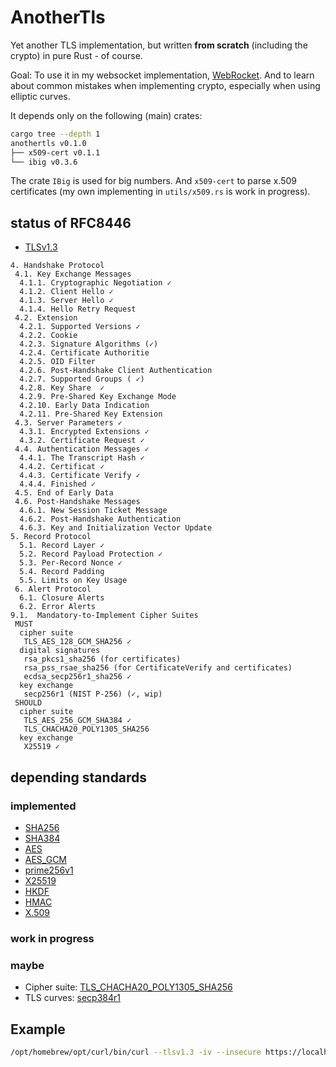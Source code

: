# AnotherTls
Yet another TLS implementation, but written **from scratch** (including the
crypto) in pure Rust - of course.


Goal: To use it in my websocket implementation,
[WebRocket](https://github.com/otsmr/webrocket). And to learn about common
mistakes when implementing crypto, especially when using elliptic curves.


It depends only on the following (main) crates:
```bash
cargo tree --depth 1
anothertls v0.1.0
├── x509-cert v0.1.1
└── ibig v0.3.6
```

The crate `IBig` is used for big numbers. And `x509-cert` to parse x.509 certificates
(my own implementing in `utils/x509.rs` is work in progress).

## status of RFC8446
- [TLSv1.3](https://datatracker.ietf.org/doc/html/rfc8446)
```
4. Handshake Protocol
 4.1. Key Exchange Messages
  4.1.1. Cryptographic Negotiation ✓
  4.1.2. Client Hello ✓
  4.1.3. Server Hello ✓
  4.1.4. Hello Retry Request
 4.2. Extension
  4.2.1. Supported Versions ✓
  4.2.2. Cookie
  4.2.3. Signature Algorithms (✓)
  4.2.4. Certificate Authoritie
  4.2.5. OID Filter
  4.2.6. Post-Handshake Client Authentication
  4.2.7. Supported Groups ( ✓)
  4.2.8. Key Share  ✓
  4.2.9. Pre-Shared Key Exchange Mode
  4.2.10. Early Data Indication
  4.2.11. Pre-Shared Key Extension
 4.3. Server Parameters ✓
  4.3.1. Encrypted Extensions ✓
  4.3.2. Certificate Request ✓
 4.4. Authentication Messages ✓
  4.4.1. The Transcript Hash ✓
  4.4.2. Certificat ✓
  4.4.3. Certificate Verify ✓
  4.4.4. Finished ✓
 4.5. End of Early Data
 4.6. Post-Handshake Messages
  4.6.1. New Session Ticket Message
  4.6.2. Post-Handshake Authentication
  4.6.3. Key and Initialization Vector Update
5. Record Protocol
  5.1. Record Layer ✓
  5.2. Record Payload Protection ✓
  5.3. Per-Record Nonce ✓
  5.4. Record Padding
  5.5. Limits on Key Usage
 6. Alert Protocol
  6.1. Closure Alerts
  6.2. Error Alerts
9.1.  Mandatory-to-Implement Cipher Suites
 MUST
  cipher suite
   TLS_AES_128_GCM_SHA256 ✓
  digital signatures
   rsa_pkcs1_sha256 (for certificates)
   rsa_pss_rsae_sha256 (for CertificateVerify and certificates)
   ecdsa_secp256r1_sha256 ✓
  key exchange
   secp256r1 (NIST P-256) (✓, wip)
 SHOULD
  cipher suite
   TLS_AES_256_GCM_SHA384 ✓
   TLS_CHACHA20_POLY1305_SHA256
  key exchange
   X25519 ✓
```
## depending standards
### implemented
- [SHA256](https://datatracker.ietf.org/doc/html/rfc6234)
- [SHA384](https://datatracker.ietf.org/doc/html/rfc6234)
- [AES](https://nvlpubs.nist.gov/nistpubs/FIPS/NIST.FIPS.197.pdf)
- [AES_GCM](https://luca-giuzzi.unibs.it/corsi/Support/papers-cryptography/gcm-spec.pdf)
- [prime256v1](https://github.com/starkbank/ecdsa-python/)
- [X25519](https://martin.kleppmann.com/papers/curve25519.pdf)
- [HKDF](https://www.rfc-editor.org/rfc/rfc5869)
- [HMAC](https://www.rfc-editor.org/rfc/rfc2104)
- [X.509](https://www.rfc-editor.org/rfc/rfc5280#section-4.1)
### work in progress
### maybe
- Cipher suite: [TLS_CHACHA20_POLY1305_SHA256]()
- TLS curves: [secp384r1]()


## Example
```bash
/opt/homebrew/opt/curl/bin/curl --tlsv1.3 -iv --insecure https://localhost:4000/
```
